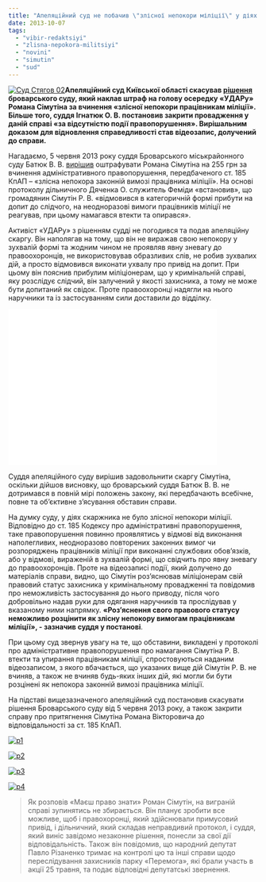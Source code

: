 ```yaml
---
title: "Апеляційний суд не побачив \"злісної непокори міліції\" у діях \"ударівця\" Сімутіна"
date: 2013-10-07
tags: 
  - "vibir-redaktsiyi"
  - "zlisna-nepokora-militsiyi"
  - "novini"
  - "simutin"
  - "sud"
---
```


[![Суд Стягов 02](https://mpz.brovary.org/wp-content/uploads/2013/10/Sud-Styagov-02.jpg)](https://mpz.brovary.org/wp-content/uploads/2013/10/Sud-Styagov-02.jpg)**Апеляційний суд Київської області скасував [рішення](https://mpz.brovary.org/deputata-simutina-oshtrafuvali-za-nepokoru-militsiyi-ta-pozbavili-advokatskogo-posvidchennya/ "Депутата Сімутіна оштрафували за «непокору міліції» та позбавили права на адвокатську діяльність") броварського суду, який наклав штраф на голову осередку «УДАРу» Романа Сімутіна за вчинення «злісної непокори працівникам міліції». Більше того, суддя Ігнатюк О. В. постановив закрити провадження у даній справі «за відсутністю події правопорушення». Вирішальним доказом для відновлення справедливості став відеозапис, долучений до справи.**

Нагадаємо, 5 червня 2013 року суддя Броварського міськрайонного суду Батюк В. В. [вирішив](https://mpz.brovary.org/deputata-simutina-oshtrafuvali-za-nepokoru-militsiyi-ta-pozbavili-advokatskogo-posvidchennya/ "Депутата Сімутіна оштрафували за «непокору міліції» та позбавили права на адвокатську діяльність") оштрафувати Романа Сімутіна на 255 грн за вчинення адміністративного правопорушення, передбаченого ст. 185 КпАП – «злісна непокора законній вимозі працівника міліції». На основі протоколу дільничного Дяченка О. служитель Феміди «встановив», що громадянин Сімутін Р. В. «відмовився в категоричній формі прибути на допит до слідчого, на неодноразові вимоги працівників міліції не реагував, при цьому намагався втекти та опирався».

Активіст «УДАРу» з рішенням судді не погодився та подав апеляційну скаргу. Він наполягав на тому, що він не виражав свою непокору у зухвалій формі та жодним чином не проявляв явну зневагу до правоохоронців, не використовував образливих слів, не робив зухвалих дій, а просто відмовився виконати ухвалу про привід на допит. При цьому він пояснив прибулим міліціонерам, що у кримінальній справі, яку розслідує слідчий, він залучений у якості захисника, а тому не може бути допитаний як свідок. Проте правоохоронці надягли на нього наручники та із застосуванням сили доставили до відділку.

<iframe width="420" height="315" src="//www.youtube.com/embed/-7C2s4ohESM" frameborder="0" allowfullscreen></iframe>

Суддя апеляційного суду вирішив задовольнити скаргу Сімутіна, оскільки дійшов висновку, що броварський суддя Батюк В. В. не дотримався в повній мірі положень закону, які передбачають всебічне, повне та об’єктивне з’ясування обставин справи.

На думку суду, у діях скаржника не було злісної непокори міліції. Відповідно до ст. 185 Кодексу про адміністративні правопорушення, таке правопорушення повинно проявлятись у відмові від виконання наполегливих, неодноразово повторених законних вимог чи розпоряджень працівників міліції при виконанні службових обов’язків, або у відмові, вираженій в зухвалій формі, що свідчить про явну зневагу до правоохоронців. Проте на відеозаписі події, який долучено до матеріалів справи, видно, що Сімутін роз’яснював міліціонерам свій правовий статус захисника у кримінальному провадженні та повідомив про неможливість застосування до нього приводу, після чого добровільно надав руки для одягання наручників та прослідував у вказаному ними напрямку. **«Роз’яснення свого правового статусу неможливо розцінити як злісну непокору вимогам працівникам міліції», - зазначив суддя у постанові**.

При цьому суд звернув увагу на те, що обставини, викладені у протоколі про адміністративне правопорушення про намагання Сімутіна Р. В. втекти та упирання працівникам міліції, спростовуються наданим відеозаписом, з якого вбачається, що указаних вище дій Сімутін Р. В. не вчиняв, а також не вчиняв будь-яких інших дій, які могли би бути розцінені як непокора законній вимозі працівника міліції.

На підставі вищезазначеного апеляційний суд постановив скасувати рішення Броварського суду від 5 червня 2013 року, а також закрити справу про притягнення Сімутіна Романа Вікторовича до відповідальності за ст. 185 КпАП.

[![p1](https://mpz.brovary.org/wp-content/uploads/2013/10/p1.jpeg)](https://mpz.brovary.org/wp-content/uploads/2013/10/p1.jpeg)

[![p2](https://mpz.brovary.org/wp-content/uploads/2013/10/p2.jpeg)](https://mpz.brovary.org/wp-content/uploads/2013/10/p2.jpeg)

[![p3](https://mpz.brovary.org/wp-content/uploads/2013/10/p3.jpeg)](https://mpz.brovary.org/wp-content/uploads/2013/10/p3.jpeg)

[![p4](https://mpz.brovary.org/wp-content/uploads/2013/10/p4.jpeg)](https://mpz.brovary.org/wp-content/uploads/2013/10/p4.jpeg)

> Як розповів «Маєш право знати» Роман Сімутін, на виграній справі зупинятись не збирається. Він планує зробити все можливе, щоб і правохоронці, який здійснювали примусовий привід, і дільничний, який складав неправдивий протокол, і суддя, який виніс завідомо незаконне рішення, понесли за свої дії відповідальність. Також він повідомив, що народний депутат Павло Різаненко тримає на контролі цю та інші справи щодо переслідування захисників парку «Перемога», які брали участь в акції 25 травня, та подає відповідні депутатські звернення.
